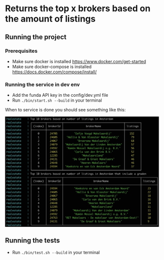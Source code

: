 # Returns the top x brokers based on the amount of listings

## Running the project

### Prerequisites

* Make sure docker is installed https://www.docker.com/get-started
* Make sure docker-compose is installed https://docs.docker.com/compose/install/

### Running the service in dev env

* Add the funda API key in the config/dev.yml file
* Run `./bin/start.sh --build` in your terminal

When to service is done you should see something like this:

![image](./docs/result.jpg)

## Running the tests

* Run `./bin/test.sh --build` in your terminal
